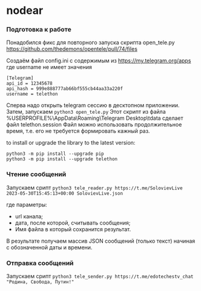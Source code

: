 # nodear
### Подготовка к работе
Понадобился фикс для повторного запуска скрипта open_tele.py
https://github.com/thedemons/opentele/pull/74/files

Создаём файл config.ini с содержимым из https://my.telegram.org/apps где username не имеет значения

```
[Telegram]
api_id = 12345678
api_hash = 999e888777ab66bf555cb44aa33a220f
username = telethon
```
Сперва надо открыть telegram сессию в десктопном приложении.
Затем, запускаем ```python3 open_tele.py```
Этот скрипт из файла %USERPROFILE%\AppData\Roaming\Telegram Desktop\tdata сделает файл telethon.session
Файл можно использовать продолжительное время, т.е. его не требуется формировать кажный раз.

to install or upgrade the library to the latest version:
```
python3 -m pip install --upgrade pip
python3 -m pip install --upgrade telethon
```

### Чтение сообщений
Запускаем срипт ```python3 tele_reader.py https://t.me/SolovievLive 2023-05-30T15:45:13+00:00 SolovievLive.json```

где параметры:

- url канала;
- дата, после которой, считывать сообщения;
- Имя файла в который сохранится результат.

В результате получаем массив JSON сообщений (только текст) начиная с обозначенной даты и времени.

### Отправка сообщений
Запускаем срипт ```python3 tele_sender.py https://t.me/edotechestv_chat "Родина, Свобода, Путин!"```

